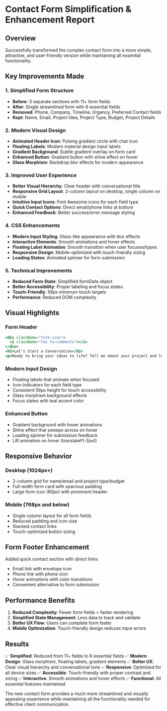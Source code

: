 # Contact Form Simplification & Enhancement Report

## Overview
Successfully transformed the complex contact form into a more simple, attractive, and user-friendly version while maintaining all essential functionality.

## Key Improvements Made

### 1. **Simplified Form Structure**
- **Before**: 3 separate sections with 11+ form fields
- **After**: Single streamlined form with 6 essential fields
- **Removed**: Phone, Company, Timeline, Urgency, Preferred Contact fields
- **Kept**: Name, Email, Project Idea, Project Type, Budget, Project Details

### 2. **Modern Visual Design**
- **Animated Header Icon**: Pulsing gradient circle with chat icon
- **Floating Labels**: Modern material design input labels
- **Gradient Background**: Subtle gradient overlay on form card
- **Enhanced Button**: Gradient button with shine effect on hover
- **Glass Morphism**: Backdrop blur effects for modern appearance

### 3. **Improved User Experience**
- **Better Visual Hierarchy**: Clear header with conversational title
- **Responsive Grid Layout**: 2-column layout on desktop, single column on mobile
- **Intuitive Input Icons**: Font Awesome icons for each field type
- **Quick Contact Options**: Direct email/phone links at bottom
- **Enhanced Feedback**: Better success/error message styling

### 4. **CSS Enhancements**
- **Modern Input Styling**: Glass-like appearance with blur effects
- **Interactive Elements**: Smooth animations and hover effects
- **Floating Label Animation**: Smooth transition when user focuses/types
- **Responsive Design**: Mobile-optimized with touch-friendly sizing
- **Loading States**: Animated spinner for form submission

### 5. **Technical Improvements**
- **Reduced Form State**: Simplified formData object
- **Better Accessibility**: Proper labeling and focus states
- **Touch-Friendly**: 56px minimum touch targets
- **Performance**: Reduced DOM complexity

## Visual Highlights

### Form Header
```jsx
<div className="form-icon">
  <i className="fas fa-comments"></i>
</div>
<h2>Let's Start a Conversation</h2>
<p>Ready to bring your ideas to life? Tell me about your project and let's create something amazing together!</p>
```

### Modern Input Design
- Floating labels that animate when focused
- Icon indicators for each field type
- Consistent 56px height for touch accessibility
- Glass morphism background effects
- Focus states with teal accent color

### Enhanced Button
- Gradient background with hover animations
- Shine effect that sweeps across on hover
- Loading spinner for submission feedback
- Lift animation on hover (translateY(-2px))

## Responsive Behavior

### Desktop (1024px+)
- 2-column grid for name/email and project type/budget
- Full-width form card with spacious padding
- Large form icon (80px) with prominent header

### Mobile (768px and below)
- Single column layout for all form fields
- Reduced padding and icon size
- Stacked contact links
- Touch-optimized button sizing

## Form Footer Enhancement
Added quick contact section with direct links:
- Email link with envelope icon
- Phone link with phone icon
- Hover animations with color transitions
- Convenient alternative to form submission

## Performance Benefits
1. **Reduced Complexity**: Fewer form fields = faster rendering
2. **Simplified State Management**: Less data to track and validate
3. **Better UX Flow**: Users can complete form faster
4. **Mobile Optimization**: Touch-friendly design reduces input errors

## Results
✅ **Simplified**: Reduced from 11+ fields to 6 essential fields
✅ **Modern Design**: Glass morphism, floating labels, gradient elements
✅ **Better UX**: Clear visual hierarchy and conversational tone
✅ **Responsive**: Optimized for all device sizes
✅ **Accessible**: Touch-friendly with proper contrast and sizing
✅ **Interactive**: Smooth animations and hover effects
✅ **Functional**: All essential features maintained

The new contact form provides a much more streamlined and visually appealing experience while maintaining all the functionality needed for effective client communication.
